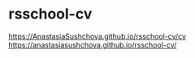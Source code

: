 # rsschool-cv
https://AnastasiaSushchova.github.io/rsschool-cv/cv
https://anastasiasushchova.github.io/rsschool-cv/
